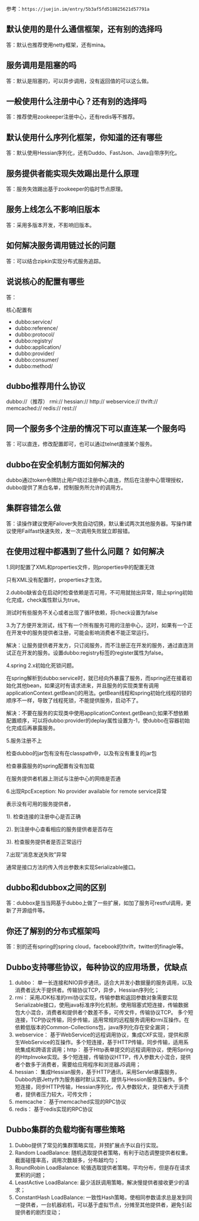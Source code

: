 参考：`https://juejin.im/entry/5b3af5fd518825621d57791a`

## 默认使用的是什么通信框架，还有别的选择吗

答：默认也推荐使用netty框架，还有mina。

## 服务调用是阻塞的吗

答：默认是阻塞的，可以异步调用，没有返回值的可以这么做。

## 一般使用什么注册中心？还有别的选择吗

答：推荐使用zookeeper注册中心，还有redis等不推荐。

## 默认使用什么序列化框架，你知道的还有哪些

答：默认使用Hessian序列化，还有Duddo、FastJson、Java自带序列化。

## 服务提供者能实现失效踢出是什么原理

答：服务失效踢出基于zookeeper的临时节点原理。

## 服务上线怎么不影响旧版本

答：采用多版本开发，不影响旧版本。

## 如何解决服务调用链过长的问题

答：可以结合zipkin实现分布式服务追踪。

## 说说核心的配置有哪些

答：

核心配置有

- dubbo:service/
- dubbo:reference/
- dubbo:protocol/
- dubbo:registry/
- dubbo:application/
- dubbo:provider/
- dubbo:consumer/
- dubbo:method/

## dubbo推荐用什么协议

dubbo://（推荐）
rmi://
hessian://
http://
webservice://
thrift://
memcached://
redis://
rest://


## 同一个服务多个注册的情况下可以直连某一个服务吗

答：可以直连，修改配置即可，也可以通过telnet直接某个服务。

## dubbo在安全机制方面如何解决的

dubbo通过token令牌防止用户绕过注册中心直连，然后在注册中心管理授权，dubbo提供了黑白名单，控制服务所允许的调用方。

## 集群容错怎么做

答：读操作建议使用Failover失败自动切换，默认重试两次其他服务器。写操作建议使用Failfast快速失败，发一次调用失败就立即报错。

## 在使用过程中都遇到了些什么问题？ 如何解决

1.同时配置了XML和properties文件，则properties中的配置无效

只有XML没有配置时，properties才生效。

2.dubbo缺省会在启动时检查依赖是否可用，不可用就抛出异常，阻止spring初始化完成，check属性默认为true。

测试时有些服务不关心或者出现了循环依赖，将check设置为false

3.为了方便开发测试，线下有一个所有服务可用的注册中心，这时，如果有一个正在开发中的服务提供者注册，可能会影响消费者不能正常运行。

解决：让服务提供者开发方，只订阅服务，而不注册正在开发的服务，通过直连测试正在开发的服务。设置dubbo:registry标签的register属性为false。

4.spring 2.x初始化死锁问题。

在spring解析到dubbo:service时，就已经向外暴露了服务，而spring还在接着初始化其他bean，如果这时有请求进来，并且服务的实现类里有调用applicationContext.getBean()的用法。getBean线程和spring初始化线程的锁的顺序不一样，导致了线程死锁，不能提供服务，启动不了。

解决：不要在服务的实现类中使用applicationContext.getBean();如果不想依赖配置顺序，可以将dubbo:provider的deplay属性设置为-1，使dubbo在容器初始化完成后再暴露服务。

5.服务注册不上

检查dubbo的jar包有没有在classpath中，以及有没有重复的jar包

检查暴露服务的spring配置有没有加载

在服务提供者机器上测试与注册中心的网络是否通

6.出现RpcException: No provider available for remote service异常

表示没有可用的服务提供者，

1). 检查连接的注册中心是否正确

2). 到注册中心查看相应的服务提供者是否存在

3). 检查服务提供者是否正常运行

7.出现”消息发送失败”异常

通常是接口方法的传入传出参数未实现Serializable接口。

## dubbo和dubbox之间的区别

答：dubbox是当当网基于dubbo上做了一些扩展，如加了服务可restful调用，更新了开源组件等。

## 你还了解别的分布式框架吗

答：别的还有spring的spring cloud，facebook的thrift，twitter的finagle等。

## Dubbo支持哪些协议，每种协议的应用场景，优缺点

1. dubbo： 单一长连接和NIO异步通讯，适合大并发小数据量的服务调用，以及消费者远大于提供者。传输协议TCP，异步，Hessian序列化；
2. rmi： 采用JDK标准的rmi协议实现，传输参数和返回参数对象需要实现Serializable接口，使用java标准序列化机制，使用阻塞式短连接，传输数据包大小混合，消费者和提供者个数差不多，可传文件，传输协议TCP。 多个短连接，TCP协议传输，同步传输，适用常规的远程服务调用和rmi互操作。在依赖低版本的Common-Collections包，java序列化存在安全漏洞；
3. webservice： 基于WebService的远程调用协议，集成CXF实现，提供和原生WebService的互操作。多个短连接，基于HTTP传输，同步传输，适用系统集成和跨语言调用；http： 基于Http表单提交的远程调用协议，使用Spring的HttpInvoke实现。多个短连接，传输协议HTTP，传入参数大小混合，提供者个数多于消费者，需要给应用程序和浏览器JS调用；
4. hessian： 集成Hessian服务，基于HTTP通讯，采用Servlet暴露服务，Dubbo内嵌Jetty作为服务器时默认实现，提供与Hession服务互操作。多个短连接，同步HTTP传输，Hessian序列化，传入参数较大，提供者大于消费者，提供者压力较大，可传文件；
5. memcache： 基于memcached实现的RPC协议
6. redis： 基于redis实现的RPC协议

## Dubbo集群的负载均衡有哪些策略　　

1. Dubbo提供了常见的集群策略实现，并预扩展点予以自行实现。
2. Random LoadBalance: 随机选取提供者策略，有利于动态调整提供者权重。截面碰撞率高，调用次数越多，分布越均匀；
3. RoundRobin LoadBalance: 轮循选取提供者策略，平均分布，但是存在请求累积的问题；
4. LeastActive LoadBalance: 最少活跃调用策略，解决慢提供者接收更少的请求；
5. ConstantHash LoadBalance: 一致性Hash策略，使相同参数请求总是发到同一提供者，一台机器宕机，可以基于虚拟节点，分摊至其他提供者，避免引起提供者的剧烈变动；